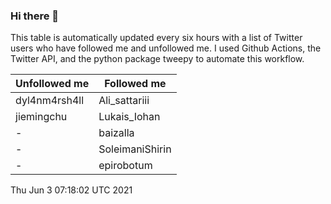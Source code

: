 ### Hi there 👋

This table is automatically updated every six hours with a list of Twitter users who have followed me and unfollowed me. I used Github Actions, the Twitter API, and the python package tweepy to automate this workflow.

| Unfollowed me |  Followed me |
| --- | --- |
|dyl4nm4rsh4ll|Ali_sattariii|
|jiemingchu|Lukais_Iohan|
|-|baizalla|
|-|SoleimaniShirin|
|-|epirobotum|
Thu Jun  3 07:18:02 UTC 2021
